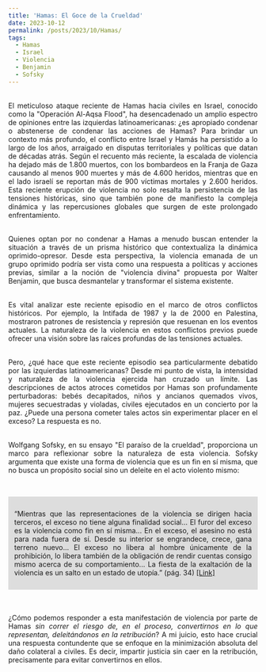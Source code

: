 ```yaml
---
title: 'Hamas: El Goce de la Crueldad'
date: 2023-10-12
permalink: /posts/2023/10/Hamas/
tags:
  - Hamas
  - Israel
  - Violencia
  - Benjamin
  - Sofsky
---
```



<div style="text-align: justify;">

<br>El meticuloso ataque reciente de Hamas hacia civiles en Israel, conocido como la "Operación Al-Aqsa Flood", ha desencadenado un amplio espectro de opiniones entre las izquierdas latinoamericanas: ¿es apropiado condenar o abstenerse de condenar las acciones de Hamas? Para brindar un contexto más profundo, el conflicto entre Israel y Hamás ha persistido a lo largo de los años, arraigado en disputas territoriales y políticas que datan de décadas atrás. Según el recuento más reciente, la escalada de violencia ha dejado más de 1.800 muertos, con los bombardeos en la Franja de Gaza causando al menos 900 muertes y más de 4.600 heridos, mientras que en el lado israelí se reportan más de 900 víctimas mortales y 2.600 heridos. Esta reciente erupción de violencia no solo resalta la persistencia de las tensiones históricas, sino que también pone de manifiesto la compleja dinámica y las repercusiones globales que surgen de este prolongado enfrentamiento.<br>

<br>Quienes optan por no condenar a Hamas a menudo buscan entender la situación a través de un prisma histórico que contextualiza la dinámica oprimido-opresor. Desde esta perspectiva, la violencia emanada de un grupo oprimido podría ser vista como una respuesta a políticas y acciones previas, similar a la noción de "violencia divina" propuesta por Walter Benjamin, que busca desmantelar y transformar el sistema existente.<br>

<br>Es vital analizar este reciente episodio en el marco de otros conflictos históricos. Por ejemplo, la Intifada de 1987 y la de 2000 en Palestina, mostraron patrones de resistencia y represión que resuenan en los eventos actuales. La naturaleza de la violencia en estos conflictos previos puede ofrecer una visión sobre las raíces profundas de las tensiones actuales.<br>

<br>Pero, ¿qué hace que este reciente episodio sea particularmente debatido por las izquierdas latinoamericanas? Desde mi punto de vista, la intensidad y naturaleza de la violencia ejercida han cruzado un límite. Las descripciones de actos atroces cometidos por Hamas son profundamente perturbadoras: bebés decapitados, niños y ancianos quemados vivos, mujeres secuestradas y violadas, civiles ejecutados en un concierto por la paz. ¿Puede una persona cometer tales actos sin experimentar placer en el exceso? La respuesta es no.<br>

<br>Wolfgang Sofsky, en su ensayo "El paraíso de la crueldad", proporciona un marco para reflexionar sobre la naturaleza de esta violencia. Sofsky argumenta que existe una forma de violencia que es un fin en sí misma, que no busca un propósito social sino un deleite en el acto violento mismo:<br>

<br><div style="background-color: rgb(221, 221, 221); padding: 12px;">

“Mientras que las representaciones de la violencia se dirigen hacia terceros, el exceso no tiene alguna finalidad social... El furor del exceso es la violencia como fin en sí misma... En el exceso, el asesino no está para nada fuera de sí. Desde su interior se engrandece, crece, gana terreno nuevo... El exceso no libera al hombre únicamente de la prohibición, lo libera también de la obligación de rendir cuentas consigo mismo acerca de su comportamiento... La fiesta de la exaltación de la violencia es un salto en un estado de utopía.” (pág. 34) <a href="https://issuu.com/revistametapolitica/docs/metapolitica_57"> [Link] </a>

</div><br>


<br>¿Cómo podemos responder a esta manifestación de violencia por parte de Hamas <em>sin correr el riesgo de, en el proceso, convertirnos en lo que representan, deleitándonos en la retribución</em>? A mi juicio, esto hace crucial una respuesta contundente que se enfoque en la minimización absoluta del daño colateral a civiles. Es decir, impartir justicia sin caer en la retribución, precisamente para evitar convertirnos en ellos.<br><br><br>

</div>
